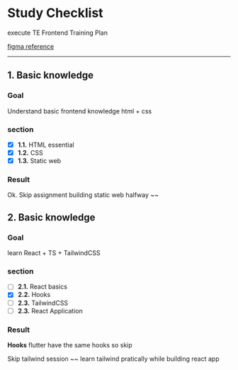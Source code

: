 # Study Checklist

execute TE Frontend Training Plan

[figma reference](https://www.figma.com/file/2LShuYI3gv4V7sD63RPNqL/DoctorCare-(Community)?node-id=0%3A1)


---

## 1. Basic knowledge
### Goal

Understand basic frontend knowledge html + css

### section

- [x] **1.1.** HTML essential
- [x] **1.2.** CSS
- [x] **1.3.** Static web

### Result

Ok. Skip assignment building static web halfway ~~ 


## 2. Basic knowledge
### Goal

learn React + TS + TailwindCSS 

### section

- [ ] **2.1.** React basics 
- [x] **2.2.** Hooks
- [ ] **2.3.** TailwindCSS
- [ ] **2.3.** React Application

### Result

**Hooks** flutter have the same hooks so skip

Skip tailwind session ~~ learn tailwind pratically while building react app
